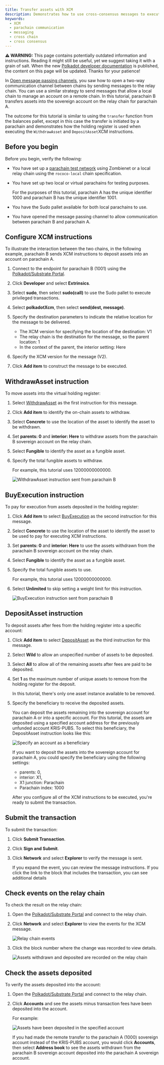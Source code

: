 ```yaml
---
title: Transfer assets with XCM
description: Demonstrates how to use cross-consensus messages to execute a remote transfer to a parachain through the relay chain.
keywords:
  - XCM
  - parachain communication
  - messaging
  - cross chain 
  - cross consensus
---
```


<div class="warning">
	<p>
	<strong>⚠️ WARNING:</strong> This page contains potentially outdated information 
  and instructions. Reading it might still be useful, yet we suggest taking it with a grain of salt. When the new <a href="https://forum.polkadot.network/t/decentralized-futures-ecosystem-devrel-team-for-polkadot-by-papermoon/5811">Polkadot developer documentation</a> is published, the content on this page will be updated. Thanks for your patience!
	</p>
</div>

In [Open message passing channels](/tutorials/build-a-parachain/open-message-passing-channels), you saw how to open a two-way communication channel between chains by sending messages to the relay chain.
You can use a similar strategy to send messages that allow a local chain to manage an account on a remote chain.
In this tutorial, parachain B transfers assets into the sovereign account on the relay chain for parachain A.

The outcome for this tutorial is similar to using the `transfer` function from the balances pallet, except in this case the transfer is initiated by a parachain and demonstrates how the holding register is used when executing the `WithdrawAsset` and `DepositAsset`XCM instructions.

## Before you begin

Before you begin, verify the following:

- You have set up a [parachain test network](/test/simulate-parachains) using Zombienet or a local relay chain using the `rococo-local` chain specification.
  
- You have set up two local or virtual parachains for testing purposes.
  
  For the purposes of this tutorial, parachain A has the unique identifier 1000 and parachain B has the unique identifier 1001.

- You have the Sudo pallet available for both local parachains to use.

- You have opened the message passing channel to allow communication between parachain B and parachain A.

## Configure XCM instructions

To illustrate the interaction between the two chains, in the following example, parachain B sends XCM instructions to deposit assets into an account on parachain A.

1. Connect to the endpoint for parachain B (1001) using the [Polkadot/Substrate Portal](https://polkadot.js.org/apps).

2. Click **Developer** and select **Extrinsics**.

3. Select **sudo**, then select **sudo(call)** to use the Sudo pallet to execute privileged transactions.

4. Select **polkadotXcm**, then select **send(dest, message)**.
   
5. Specify the destination parameters to indicate the relative location for the message to be delivered.
   
   - The XCM version for specifying the location of the destination: V1
   - The relay chain is the destination for the message, so the parent location: 1
   - In the context of the parent, the interior setting: Here
      
6. Specify the XCM version for the message (V2).
   
7. Click **Add item** to construct the message to be executed.

## WithdrawAsset instruction

To move assets into the virtual holding register:

1. Select [WithdrawAsset](https://github.com/paritytech/xcm-format#withdrawasset) as the first instruction for this message.

2. Click **Add item** to identify the on-chain assets to withdraw.

3. Select **Concrete** to use the location of the asset to identify the asset to be withdrawn.

4. Set **parents: 0** and **interior: Here** to withdraw assets from the parachain B sovereign account on the relay chain.

5. Select **Fungible** to identify the asset as a fungible asset.

6. Specify the total fungible assets to withdraw.

   For example, this tutorial uses 12000000000000.
   
   ![WithdrawAsset instruction sent from parachain B](/media/images/docs/tutorials/parachains/transfer-withdraw-asset-instruction-ui.png)

## BuyExecution instruction

To pay for execution from assets deposited in the holding register:

1. Click **Add item** to select [BuyExecution](https://github.com/paritytech/xcm-format#buyexecution) as the second instruction for this message.

2. Select **Concrete** to use the location of the asset to identify the asset to be used to pay for executing XCM instructions.

3. Set **parents: 0** and **interior: Here** to use the assets withdrawn from the parachain B sovereign account on the relay chain.

4. Select **Fungible** to identify the asset as a fungible asset.

5. Specify the total fungible assets to use.
   
   For example, this tutorial uses 12000000000000.

6. Select **Unlimited** to skip setting a weight limit for this instruction.
   
   ![BuyExecution instruction sent from parachain B](/media/images/docs/tutorials/parachains/transfer-buy-execution-instruction-ui.png)

## DepositAsset instruction

To deposit assets after fees from the holding register into a specific account:

1. Click **Add item** to select [DepositAsset](https://github.com/paritytech/xcm-format#depositasset) as the third instruction for this message.

1. Select **Wild** to allow an unspecified number of assets to be deposited.

1. Select **All** to allow all of the remaining assets after fees are paid to be deposited.

2. Set **1** as the maximum number of unique assets to remove from the holding register for the deposit.  

   In this tutorial, there's only one asset instance available to be removed.

1. Specify the beneficiary to receive the deposited assets.

   You can deposit the assets remaining into the sovereign account for parachain A or into a specific account.
   For this tutorial, the assets are deposited using a specified account address for the previously unfunded account KRIS-PUBS.
   To select this beneficiary, the DepositAsset instruction looks like this:

   ![Specify an account as a beneficiary](/media/images/docs/tutorials/parachains/transfer-deposit-asset-instruction-ui.png)
   
   If you want to deposit the assets into the sovereign account for parachain A, you could specify the beneficiary using the following settings:
   
   - parents: 0, 
   - interior: X1, 
   - X1 junction: Parachain
   - Parachain index: 1000
  
   After you configure all of the XCM instructions to be executed, you're ready to submit the transaction.

## Submit the transaction

To submit the transaction:

1. Click **Submit Transaction**.

1. Click **Sign and Submit**.

1. Click **Network** and select **Explorer** to verify the message is sent.
   
   If you expand the event, you can review the message instructions.
   If you click the link to the block that includes the transaction, you can see additional details

## Check events on the relay chain

To check the result on the relay chain:

1. Open the [Polkadot/Substrate Portal](https://polkadot.js.org/apps) and connect to the relay chain.

2. Click **Network** and select **Explorer** to view the events for the XCM message.
   
   ![Relay chain events](/media/images/docs/tutorials/parachains/relay-chain-event-summary.png)

1. Click the block number where the change was recorded to view details.
   
   ![Assets withdrawn and deposited are recorded on the relay chain](/media/images/docs/tutorials/parachains/relay-chain-block.png)

## Check the assets deposited

To verify the assets deposited into the account:

1. Open the [Polkadot/Substrate Portal](https://polkadot.js.org/apps) and connect to the relay chain.

2. Click **Accounts** and see the assets minus transaction fees have been deposited into the account.
   
   For example:

   ![Assets have been deposited in the specified account](/media/images/docs/tutorials/parachains/transfer-account-funded.png)

   If you had made the remote transfer to the parachain A (1000) sovereign account instead of the KRIS-PUBS account, you would click **Accounts**, then select **Address book** to see the assets withdrawn from the parachain B sovereign account deposited into the parachain A sovereign account.